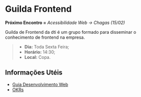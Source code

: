 # Guilda Frontend

**Próximo Encontro =** *Acessibilidade Web -> Chagas (15/02)*

Guilda de Frontend da dti é um grupo formado para disseminar o conhecimento de frontend na empresa.

>* **Dia:** Toda Sexta Feira;
>* **Horário:** 14:30;
>* **Local:** Copa.

## Informações Utéis
* [Guia Desenvolvimento Web](https://github.com/dtidigitalcrafters/guilda-frontend/wiki/Desenvolvimento-Web:-da--head--aos--footer-s)
* [OKRs](https://github.com/dtidigitalcrafters/guilda-frontend/wiki/OKRs)
